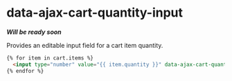 # data-ajax-cart-quantity-input

**_Will be ready soon_**

Provides an editable input field for a cart item quantity.

```html
{% for item in cart.items %}
  <input type="number" value="{{ item.quantity }}" data-ajax-cart-quantity-input="{{ item.key }}" />
{% endfor %}
```
